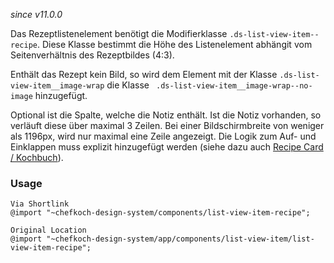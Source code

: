 *since v11.0.0*

Das Rezeptlistenelement benötigt die Modifierklasse `.ds-list-view-item--recipe`. Diese Klasse bestimmt die Höhe des Listenelement abhängit vom Seitenverhältnis des Rezeptbildes (4:3).

Enthält das Rezept kein Bild, so wird dem Element mit der Klasse `.ds-list-view-item__image-wrap` die Klasse ` .ds-list-view-item__image-wrap--no-image` hinzugefügt. 

Optional ist die Spalte, welche die Notiz enthält. Ist die Notiz vorhanden, so verläuft diese über maximal 3 Zeilen. Bei einer Bildschirmbreite von weniger als 1196px, wird nur maximal eine Zeile angezeigt. Die Logik zum Auf- und Einklappen muss explizit hinzugefügt werden (siehe dazu auch [Recipe Card / Kochbuch](group-recipe-card-component-cookbook)).

### Usage  
    
    Via Shortlink 
    @import "~chefkoch-design-system/components/list-view-item-recipe";
    
    Original Location
    @import "~chefkoch-design-system/app/components/list-view-item/list-view-item-recipe";